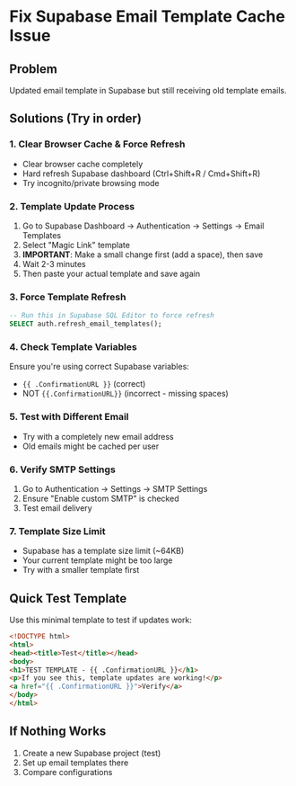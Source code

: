 # Fix Supabase Email Template Cache Issue

## Problem
Updated email template in Supabase but still receiving old template emails.

## Solutions (Try in order)

### 1. Clear Browser Cache & Force Refresh
- Clear browser cache completely
- Hard refresh Supabase dashboard (Ctrl+Shift+R / Cmd+Shift+R)
- Try incognito/private browsing mode

### 2. Template Update Process
1. Go to Supabase Dashboard → Authentication → Settings → Email Templates
2. Select "Magic Link" template
3. **IMPORTANT**: Make a small change first (add a space), then save
4. Wait 2-3 minutes
5. Then paste your actual template and save again

### 3. Force Template Refresh
```sql
-- Run this in Supabase SQL Editor to force refresh
SELECT auth.refresh_email_templates();
```

### 4. Check Template Variables
Ensure you're using correct Supabase variables:
- `{{ .ConfirmationURL }}` (correct)
- NOT `{{.ConfirmationURL}}` (incorrect - missing spaces)

### 5. Test with Different Email
- Try with a completely new email address
- Old emails might be cached per user

### 6. Verify SMTP Settings
1. Go to Authentication → Settings → SMTP Settings
2. Ensure "Enable custom SMTP" is checked
3. Test email delivery

### 7. Template Size Limit
- Supabase has a template size limit (~64KB)
- Your current template might be too large
- Try with a smaller template first

## Quick Test Template
Use this minimal template to test if updates work:

```html
<!DOCTYPE html>
<html>
<head><title>Test</title></head>
<body>
<h1>TEST TEMPLATE - {{ .ConfirmationURL }}</h1>
<p>If you see this, template updates are working!</p>
<a href="{{ .ConfirmationURL }}">Verify</a>
</body>
</html>
```

## If Nothing Works
1. Create a new Supabase project (test)
2. Set up email templates there
3. Compare configurations
